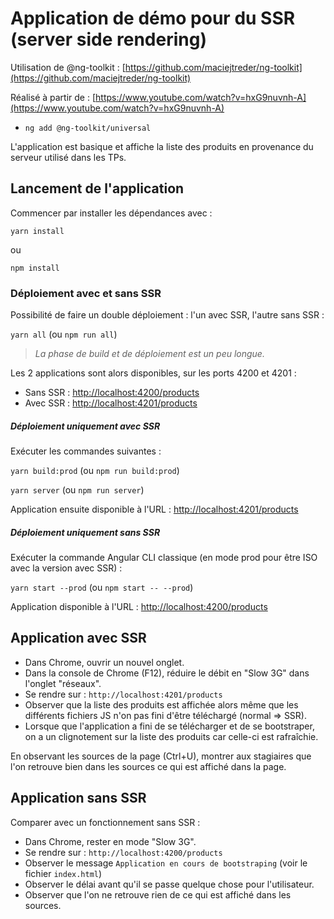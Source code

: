 # Application de démo pour du SSR (server side rendering)

Utilisation de @ng-toolkit : [https://github.com/maciejtreder/ng-toolkit](https://github.com/maciejtreder/ng-toolkit)

Réalisé à partir de : [https://www.youtube.com/watch?v=hxG9nuvnh-A](https://www.youtube.com/watch?v=hxG9nuvnh-A)
- `ng add @ng-toolkit/universal`

L'application est basique et affiche la liste des produits en provenance du serveur 
utilisé dans les TPs.

## Lancement de l'application

Commencer par installer les dépendances avec :

`yarn install` 

ou 

`npm install`

### Déploiement avec et sans SSR 

Possibilité de faire un double déploiement :  l'un avec SSR, l'autre sans SSR :

`yarn all` (ou `npm run all`)

> *La phase de build et de déploiement est un peu longue.*

Les 2 applications sont alors disponibles, sur les ports 4200 et 4201 :
- Sans SSR : [http://localhost:4200/products](http://localhost:4200/products)
- Avec SSR : [http://localhost:4201/products](http://localhost:4201/products)


##### Déploiement uniquement avec SSR 

Exécuter les commandes suivantes :

`yarn build:prod` (ou `npm run build:prod`) 

`yarn server` (ou `npm run server`)
 
 Application ensuite disponible à l'URL : [http://localhost:4201/products](http://localhost:4201/products)

##### Déploiement uniquement sans SSR

Exécuter la commande Angular CLI classique (en mode prod pour être ISO avec la version avec SSR) :

`yarn start --prod` (ou `npm start -- --prod`) 

Application disponible à l'URL : [http://localhost:4200/products](http://localhost:4200/products)


## Application avec SSR

- Dans Chrome, ouvrir un nouvel onglet.
- Dans la console de Chrome (F12), réduire le débit en "Slow 3G" dans l'onglet "réseaux".
- Se rendre sur : `http://localhost:4201/products`
- Observer que la liste des produits est affichée alors même que les différents 
fichiers JS n'on pas fini d'être téléchargé (normal => SSR).
- Lorsque que l'application a fini de se télécharger et de se bootstraper, 
on a un clignotement sur la liste des produits car celle-ci est rafraîchie.

En observant les sources de la page (Ctrl+U), montrer aux stagiaires que l'on retrouve bien
dans les sources ce qui est affiché dans la page.

## Application sans SSR

Comparer avec un fonctionnement sans SSR :
- Dans Chrome, rester en mode "Slow 3G".
- Se rendre sur : `http://localhost:4200/products`
- Observer le message `Application en cours de bootstraping` (voir le fichier `index.html`)
- Observer le délai avant qu'il se passe quelque chose pour l'utilisateur.
- Observer que l'on ne retrouve rien de ce qui est affiché dans les sources.
